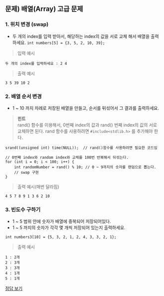 ## 문제) 배열(Array) 고급 문제

### 1. 위치 변경 (swap)
* 두 개의 index를 입력 받아서, 해당하는 index의 값을 서로 교체 해서 배열을 출력하세요.
`int numbers[5] = {3, 5, 2, 10, 39};`

> 입력 예시
 
 ```
두 개의 index를 입력하세요 : 2 4
 ```
 
> 출력 예시

 ```
3 5 39 10 2 
 ```
 
### 2. 배열 순서 변경
* 1 ~ 10 까지 차례로 저장된 배열을 만들고, 순서를 뒤섞어서 그 결과를 출력하세요.

> **힌트**  
> rand() 함수를 이용해서, 0번째 index의 값과 rand() 번째 index의 값의 서로 교체하면 된다.
> rand 함수를 사용하려면 `#include<stdlib.h>` 를 추가해야 한다.

```
srand((unsigned int) time(NULL));  // rand()함수를 사용하려면 필요한 코드임

// 0번째 index와 random index와 교체를 100번 반복해서 뒤섞는다.     
for (int i = 0; i < 100; i++) {
	int randomNumber = rand() % 10; // 0 ~ 9까지의 숫자를 랜덤으로 뽑는다.
	// swap 구현
}
```

> 출력 예시(매번 달라짐)

 ```
4 5 7 8 9 1 3 6 2 10
 ```
 
### 3. 빈도수 구하기
* 1 ~ 5 범위 안에 숫자가 배열에 중복되어 저장되어있다.
* 1 ~ 5 까지의 숫자가 각각 몇 개씩 저장되어 있는지 출력하세요.
        
`int numbers3[10] = {5, 3, 2, 1, 2, 4, 3, 3, 2, 1};`
       

> 출력 예시

```
1 : 2개
2 : 3개
3 : 3개
4 : 1개
5 : 1개
```

[정답 보기](quiz03.c)